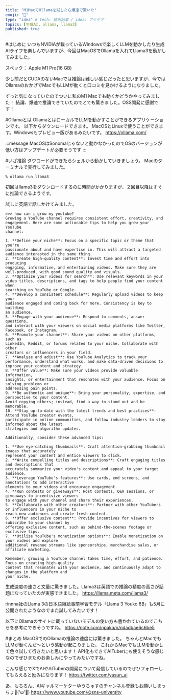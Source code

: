 ```yaml
---
title: "M1MacでOllamaを試したら爆速で驚いた"
emoji: "🦙"
type: "idea" # tech: 技術記事 / idea: アイデア
topics: [生成AI, ollama, llama3]
published: true
---
```


#はじめに
いつもNVIDIAが載っているWindowsで楽しくLLMを動かしたり生成AIライフを楽しんでいますが、今回はMacOSでOllamaを入れてLlama3を動かしてみました。

スペック：
Apple M1 Pro(16 GB)

少し前だとCUDAのないMacでは推論は難しい感じだったと思いますが、今ではOllamaのおかげでMacでもLLMが動くと口コミを見かけるようになりました。

ずっと気になっていたのでついに私のM1 Macでも動くかどうかやってみました！
結論、爆速で推論できていたのでとても驚きました。OSS開発に感謝です！

#Ollamaとは
OllamaとはローカルでLLMを動かすことができるアプリケーションです。
以下からダウンロードできます。
MacOSとLinuxで使うことができます。Windowsもプレビュー版があるみたいです。
https://ollama.com/

:::message
MacOSはSonomaじゃないと動かなかったのでOSのバージョンが低い方はアップデートが必要そうです
:::

#いざ推論
ダウロードができたらシェルから動かしていきましょう。
Macのターミナルで実行してみました。

```
% ollama run llama3   
```
初回はllama3をダウンロードするのに時間がかかりますが、２回目以降はすぐに推論できるようです。

試しに英語で話しかけてみました。

```
>>> how can i grow my youtube?
Growing a YouTube channel requires consistent effort, creativity, and 
engagement. Here are some actionable tips to help you grow your YouTube 
channel:

1. **Define your niche**: Focus on a specific topic or theme that you're 
passionate about and have expertise in. This will attract a targeted 
audience interested in the same thing.
2. **Create high-quality content**: Invest time and effort into producing 
engaging, informative, and entertaining videos. Make sure they are 
well-produced, with good sound quality and visuals.
3. **Optimize your videos for search**: Use relevant keywords in your 
video titles, descriptions, and tags to help people find your content when
searching on YouTube or Google.
4. **Develop a consistent schedule**: Regularly upload videos to keep your
audience engaged and coming back for more. Consistency is key to building 
an audience.
5. **Engage with your audience**: Respond to comments, answer questions, 
and interact with your viewers on social media platforms like Twitter, 
Facebook, or Instagram.
6. **Promote your channel**: Share your videos on other platforms, such as
LinkedIn, Reddit, or forums related to your niche. Collaborate with other 
creators or influencers in your field.
7. **Analyze and adjust**: Use YouTube Analytics to track your 
performance, understand what works, and make data-driven decisions to 
improve your content and strategy.
8. **Offer value**: Make sure your videos provide valuable information, 
insights, or entertainment that resonates with your audience. Focus on solving problems or 
addressing pain points.
9. **Be authentic and unique**: Bring your personality, expertise, and perspective to your content. 
Avoid copying others; instead, find a way to stand out and be memorable.
10. **Stay up-to-date with the latest trends and best practices**: Attend YouTube creator events, 
participate in online communities, and follow industry leaders to stay informed about the latest 
strategies and algorithm updates.

Additionally, consider these advanced tips:

1. **Use eye-catching thumbnails**: Craft attention-grabbing thumbnail images that accurately 
represent your content and entice viewers to click.
2. **Write compelling titles and descriptions**: Craft engaging titles and descriptions that 
accurately summarize your video's content and appeal to your target audience.
3. **Leverage YouTube's features**: Use cards, end screens, and annotations to add interactive 
elements to your videos and encourage engagement.
4. **Run contests or giveaways**: Host contests, Q&A sessions, or giveaways to incentivize viewers 
to engage with your channel and share their experiences.
5. **Collaborate with other creators**: Partner with other YouTubers or influencers in your niche to
reach new audiences and create fresh content.
6. **Offer exclusive content**: Provide incentives for viewers to subscribe to your channel by 
offering exclusive content, such as behind-the-scenes footage or exclusive tips.
7. **Utilize YouTube's monetization options**: Enable monetization on your videos and explore 
additional revenue streams like sponsorships, merchandise sales, or affiliate marketing.

Remember, growing a YouTube channel takes time, effort, and patience. Focus on creating high-quality
content that resonates with your audience, and continuously adapt to changes in the platform and 
your niche.
```
生成速度の速さと文量に驚きました。Llama3は英語での推論の精度の高さが話題になっていたのが実感できました。
https://llama.meta.com/llama3/

rinnna社のLlama 3の日本語継続事前学習モデル「Llama 3 Youko 8B」も5月に公開されたようなのでまた試してみたいです！

以下にOllamaのサイトに載っていないモデルの使い方も書かれているのでこちらを参考にできそうですね。
https://note.com/npaka/n/ndadbae6c6be5

#まとめ
MacOSでのOllamaの推論の速度には驚きました。
ちゃんとMacでもLLMが動くんだ〜という感動が起こりました。
これからMacでもLLMを動かして色々試して行きたいと思います！
API化もできてAITuberにも使えそうな感じなのでぜひまたのお楽しみにやってみたいですね。

こんな感じでXでAIやAITuberの開発について発信しているのでぜひフォローしてもらえると励みになります！
https://twitter.com/yasun_ai

あ、もちろん、AIギャルマーケターゆうちゅすのチャンネル登録もお願いしまっちょ💪('ω'💪)
https://www.youtube.com/@sns-university
